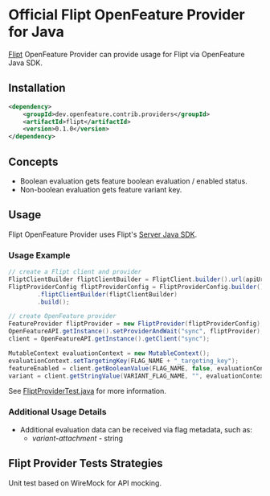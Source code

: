 # Official Flipt OpenFeature Provider for Java

[Flipt](https://www.flipt.io/) OpenFeature Provider can provide usage for Flipt via OpenFeature Java SDK.

## Installation

<!-- x-release-please-start-version -->

```xml
<dependency>
    <groupId>dev.openfeature.contrib.providers</groupId>
    <artifactId>flipt</artifactId>
    <version>0.1.0</version>
</dependency>
```

<!-- x-release-please-end-version -->

## Concepts

* Boolean evaluation gets feature boolean evaluation / enabled status.
* Non-boolean evaluation gets feature variant key.

## Usage

Flipt OpenFeature Provider uses Flipt's [Server Java SDK](https://github.com/flipt-io/flipt-server-sdks/tree/main/flipt-java).

### Usage Example

```java
// create a Flipt client and provider
FliptClientBuilder fliptClientBuilder = FliptClient.builder().url(apiUrl);
FliptProviderConfig fliptProviderConfig = FliptProviderConfig.builder()
        .fliptClientBuilder(fliptClientBuilder)
        .build();

// create OpenFeature provider
FeatureProvider fliptProvider = new FliptProvider(fliptProviderConfig);
OpenFeatureAPI.getInstance().setProviderAndWait("sync", fliptProvider);
client = OpenFeatureAPI.getInstance().getClient("sync");

MutableContext evaluationContext = new MutableContext();
evaluationContext.setTargetingKey(FLAG_NAME + "_targeting_key");
featureEnabled = client.getBooleanValue(FLAG_NAME, false, evaluationContext);
variant = client.getStringValue(VARIANT_FLAG_NAME, "", evaluationContext);
```

See [FliptProviderTest.java](./src/test/java/dev/openfeature/contrib/providers/flipt/FliptProviderTest.java) for more information.

### Additional Usage Details

* Additional evaluation data can be received via flag metadata, such as:
  * *variant-attachment* - string

## Flipt Provider Tests Strategies

Unit test based on WireMock for API mocking.  
